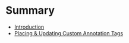 # Summary

* [Introduction](README.md)
* [Placing & Updating Custom Annotation Tags](placing_&_updating_custom_annotation_tags.md)

